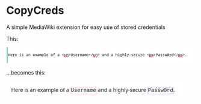 # CopyCreds
A simple MediaWiki extension for easy use of stored credentials

This:

![source](https://github.com/tk4100/CopyCreds/blob/main/source_screenshot.png)



...becomes this:

![rendered](https://github.com/tk4100/CopyCreds/blob/main/rendered_screenshot.png)
